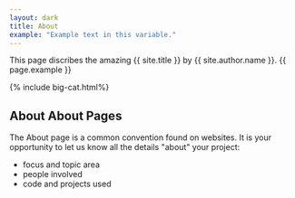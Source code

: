 ```yaml
---
layout: dark
title: About
example: "Example text in this variable."
---
```


This page discribes the amazing {{ site.title }} by {{ site.author.name }}.
{{ page.example }}

{% include big-cat.html%}

## About About Pages

The About page is a common convention found on websites.
It is your opportunity to let us know all the details "about" your project:

- focus and topic area
- people involved
- code and projects used
